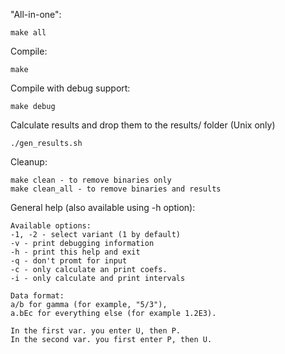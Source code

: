 "All-in-one":

	make all

Compile:

	make

Compile with debug support:

	make debug

Calculate results and drop them to the results/ folder (Unix only)

	./gen_results.sh

Cleanup:

	make clean - to remove binaries only
	make clean_all - to remove binaries and results

General help (also available using -h option):

	Available options:
	-1, -2 - select variant (1 by default)
	-v - print debugging information
	-h - print this help and exit
	-q - don't promt for input
	-c - only calculate an print coefs.
	-i - only calculate and print intervals

	Data format:
	a/b for gamma (for example, "5/3"),
	a.bEc for everything else (for example 1.2E3).

	In the first var. you enter U, then P.
	In the second var. you first enter P, then U.
